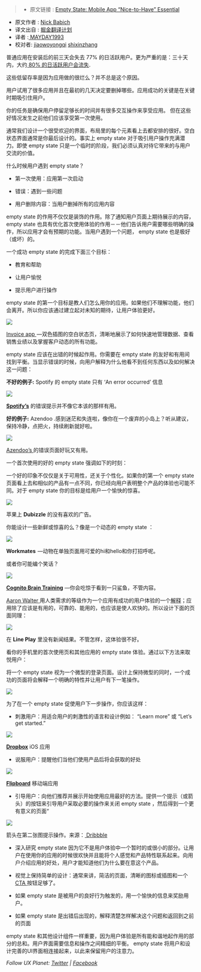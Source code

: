 > * 原文链接 : [ Empty State: Mobile App “Nice-to-Have” Essential ](https://uxplanet.org/empty-state-mobile-app-nice-to-have-essential-f11c29f01f3)
* 原文作者 : [ Nick Babich ](http://babich.biz/)
* 译文出自 : [掘金翻译计划](https://github.com/xitu/gold-miner)
* 译者 :[ MAYDAY1993 ](https://github.com/MAYDAY1993)
* 校对者: [jiaowoyongqi](https://github.com/jiaowoyongqi) [shixinzhang](https://github.com/shixinzhang)

普通应用在安装后的前三天会失去 77% 的日活跃用户。更为严重的是：三十天内，大约[ 80% 的日活跃用户会流失](https://www.linkedin.com/pulse/losing-80-mobile-users-normal-why-best-apps-do-better-andrew-chen).

这些低留存率是因为应用做的很烂么？并不总是这个原因。

用户试用了很多应用并且在最初的几天决定要删掉哪些。应用成功的关键是在关键时期吸引住用户。

你的任务是确保用户停留足够长的时间并有很多交互操作来享受应用。 但在这些好情况发生之前他们应该享受第一次使用。

通常我们设计一个很受欢迎的界面，布局里的每个元素看上去都安排的很好。空白状态界面通常是你最后设计的。事实上 empty state 对于吸引用户操作充满潜力。即使 empty state 只是一个临时的阶段，我们必须认真对待它带来的与用户交流的价值。

什么时候用户遇到 empty state？

* 第一次使用：应用第一次启动

* 错误：遇到一些问题

* 用户删除内容：当用户删掉所有的应用内容

 empty state 的作用不仅仅是装饰的作用。除了通知用户页面上期待展示的内容， empty state 也具有优化首次使用体验的作用－－他们告诉用户需要哪些明确的操作，所以应用才会有预期的功能。当用户遇到一个问题， empty state 也是极好（或坏）的。

一个成功 empty state 的完成下面三个目标：

* 教育和帮助

* 让用户愉悦

* 提示用户进行操作

 empty state 的第一个目标是教人们怎么用你的应用。如果他们不理解功能，他们会离开。所以你应该通过建立起对未知的期待，让用户体验更好。

![](https://cdn-images-1.medium.com/max/800/1*Ssdl9aLaPp00aSyXk_9dfw.gif)


[ Invoice app ](https://dribbble.com/shots/2264802-Empty-states) —双色插图的空白状态页，清晰地展示了如何快速地管理数据、查看销售业绩以及掌握客户动态的所有功能。


 empty state 应该在出错的时候起作用。你需要在 empty state  的友好和有用间找到平衡。当显示错误的时候，向用户解释为什么他看不到任何东西以及如何解决这一问题：

**不好的例子:** Spotify 的 empty state 只有 ‘An error occurred’ 信息


![](https://cdn-images-1.medium.com/max/800/1*flCJh0D4pHW_MvN4WRwRxw.png)


**[Spotify’s](https://itunes.apple.com/us/app/spotify-music/id324684580?mt=8)** 的错误提示并不像它本该的那样有用。

**好的例子:** Azendoo .感到迷茫和失连啦，像你在一个废弃的小岛上？听从建议，保持冷静，点把火，持续刷新就好啦。

![](https://cdn-images-1.medium.com/max/800/1*ydkY2tT5WIKUUH6KE6Te3w.png)

[ Azendoo’s ](https://itunes.apple.com/us/app/azendoo-tasks-conversations/id581907820?mt=8)的错误页面好玩又有用。

一个首次使用的好的 empty state 强调如下的时刻：

一个好的印象不仅仅是关于可用性，还关于个性化。如果你的第一个 empty state 页面看上去和相似的产品有一点不同，你已经向用户表明整个产品的体验也可能不同。对于 empty state 你的目标是给用户一个愉快的惊喜。

![](https://cdn-images-1.medium.com/max/800/1*lds5Wy3tr9ZfczCvBDQcfA.png)

苹果上 **Dubizzle** 的没有喜欢的广告。

你能设计一些新鲜或惊喜的么？像是一个动态的 empty state ：

![](https://cdn-images-1.medium.com/max/800/1*8rPDEnwRzQnReRL0CKdLzA.gif)

**Workmates**  —动物在单独页面用可爱的hi和hello和你打招呼呢。

或者你可能编个笑话？

![](https://cdn-images-1.medium.com/max/800/1*JBp1Gfz0tEyjkMsnncv-WA.png)


**[Cognito Brain Training](https://itunes.apple.com/us/app/cognito-brain-training-games/id872808619?mt=8)** —你会吃惊于看到一只鲨鱼，不管内容。

[ Aaron Walter ](https://twitter.com/aarron?lang=en)用人类需求的等级作为一个应用有成功的用户体验的一个[解释](https://speakerdeck.com/aarron/learning-to-love-humans-emotional-interface-design)；应用除了应该是有用的，可靠的、能用的，也应该是使人欢快的。所以设计下面的页面同理：

![](https://cdn-images-1.medium.com/max/800/1*YkkBujuWgkAgfHzF2LhGIA.jpeg)

在 **Line Play** 里没有新闻结果。不管怎样，这体验很不好。

看你的手机里的首次使用页和其他应用的 empty state 体验。通过以下方法来取悦用户：

将一个 empty state 视为一个微型的登录页面。设计上保持微型的同时，一个成功的页面将会解释一个明确的特性并让用户有下一笔操作。

![](https://cdn-images-1.medium.com/max/800/1*8uoH4mJgXckTrXI00ENcsA.png)


为了在一个 empty state 促使用户下一步操作，你应该这样：

* 刺激用户：用适合用户的刺激性的语言和设计例如： “Learn more” 或 “Let’s get started.”

![](https://cdn-images-1.medium.com/max/800/1*vPq7xB-7dPR0lbm0yrXokg.png)

**[Dropbox](https://itunes.apple.com/us/app/dropbox/id327630330?mt=8)** iOS 应用

* 说服用户：提醒他们当他们使用产品后将会获取的好处

![](https://cdn-images-1.medium.com/max/800/0*NJntJk_zESA2Wh9r.)


**[Flipboard](https://flipboard.com/)** 移动端应用

* 引导用户：向他们推荐并展示开始使用应用最好的方法。提供一个提示（或箭头）的按钮来引导用户采取必要的操作来关闭 empty state ，然后得到一个更有意义的页面“

![](https://cdn-images-1.medium.com/max/800/0*x9PMwcO5DYUoRmeP.png)

箭头在第二张图提示操作。来源：[ Dribbble ](https://dribbble.com/shots/2096264-Empty-states)

* 深入研究 empty state 因为它不是用户体验中一个暂时的或很小的部分。让用户在使用你的应用的时候很欢快并且能将个人感觉和产品特性联系起来。向用户介绍应用的好处，用户才能知道他们为什么要在意这个产品。

* 视觉上保持简单的设计：通常来讲，简洁的页面，清晰的图标或插图和一个 [ CTA ](https://en.wikipedia.org/wiki/CTA) 按钮足够了。

* 如果 empty state 是被用户的良好行为触发的，用一个愉快的信息来奖励用户。

* 如果 empty state 是出错后出现的，解释清楚怎样解决这个问题和返回到之前的页面

 empty state 和其他设计组件一样重要，因为用户体验是所有能和谐地起作用的部分的总和。用户界面需要信息和操作之间精细的平衡。 empty state 将用户和设计完善的UI界面相连接起来，以此来保留用户的注意力。

_Follow UX Planet:_ [_Twitter_](https://twitter.com/101babich) _|_ [_Facebook_](https://www.facebook.com/uxplanet/)
